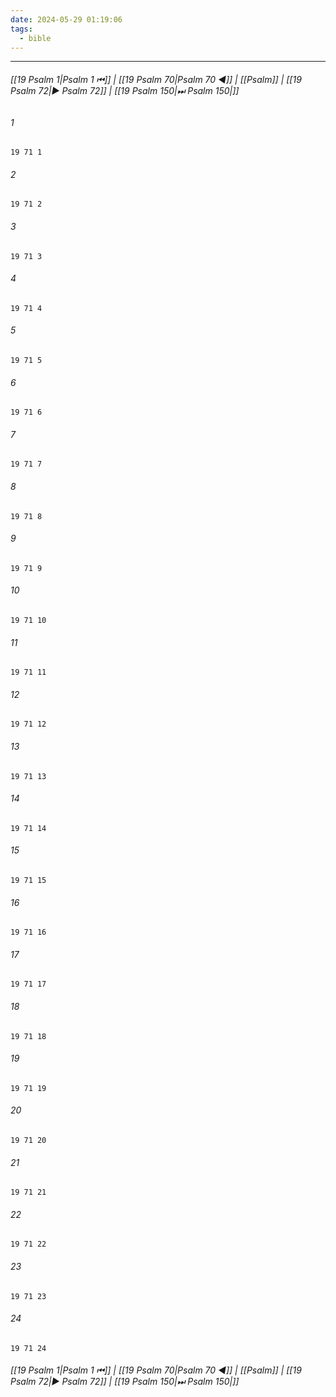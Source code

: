 ```yaml
---
date: 2024-05-29 01:19:06
tags:
  - bible
---
```

___

###### [[19 Psalm 1|Psalm 1 ⏮]] | [[19 Psalm 70|Psalm 70 ◀]] | [[Psalm]] | [[19 Psalm 72|▶ Psalm 72]] | [[19 Psalm 150|⏭ Psalm 150|]]

###### 1
``` verse
19 71 1 
```
###### 2
``` verse
19 71 2 
```
###### 3
``` verse
19 71 3 
```
###### 4
``` verse
19 71 4 
```
###### 5
``` verse
19 71 5 
```
###### 6
``` verse
19 71 6 
```
###### 7
``` verse
19 71 7 
```
###### 8
``` verse
19 71 8 
```
###### 9
``` verse
19 71 9 
```
###### 10
``` verse
19 71 10 
```
###### 11
``` verse
19 71 11 
```
###### 12
``` verse
19 71 12 
```
###### 13
``` verse
19 71 13 
```
###### 14
``` verse
19 71 14 
```
###### 15
``` verse
19 71 15 
```
###### 16
``` verse
19 71 16 
```
###### 17
``` verse
19 71 17 
```
###### 18
``` verse
19 71 18 
```
###### 19
``` verse
19 71 19 
```
###### 20
``` verse
19 71 20 
```
###### 21
``` verse
19 71 21 
```
###### 22
``` verse
19 71 22 
```
###### 23
``` verse
19 71 23 
```
###### 24
``` verse
19 71 24 
```

###### [[19 Psalm 1|Psalm 1 ⏮]] | [[19 Psalm 70|Psalm 70 ◀]] | [[Psalm]] | [[19 Psalm 72|▶ Psalm 72]] | [[19 Psalm 150|⏭ Psalm 150|]]

